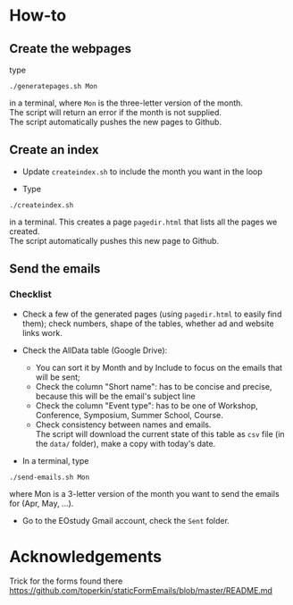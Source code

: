 # How-to

## Create the webpages
type 
```{sh}
./generatepages.sh Mon
```
in a terminal, where `Mon` is the three-letter version of the month.  
The script will return an error if the month is not supplied.  
The script automatically pushes the new pages to Github. 

## Create an index
 - Update `createindex.sh` to include the month you want in the loop
 
 - Type 
```{sh}
./createindex.sh
```
in a terminal. This creates a page `pagedir.html` that lists all the pages we created.  
The script automatically pushes this new page to Github.

## Send the emails

### Checklist

- Check a few of the generated pages (using `pagedir.html` to easily find them); check numbers, shape of the tables, whether ad and website links work. 

- Check the AllData table (Google Drive): 
  - You can sort it by Month and by Include to focus on the emails that will be sent;  
  - Check the column "Short name": has to be concise and precise, because this will be the email's subject line  
  - Check the column "Event type": has to be one of Workshop, Conference, Symposium, Summer School, Course.  
  - Check consistency between names and emails.  
The script will download the current state of this table as `csv` file (in the `data/` folder), make a copy with today's date.

- In a terminal, type
```{sh}
./send-emails.sh Mon
```
where Mon is a 3-letter version of the month you want to send the emails for (Apr, May, ...).

- Go to the EOstudy Gmail account, check the `Sent` folder. 

# Acknowledgements

Trick for the forms found there <https://github.com/toperkin/staticFormEmails/blob/master/README.md>
